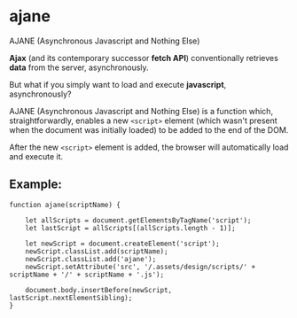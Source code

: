 # ajane
AJANE (Asynchronous Javascript and Nothing Else)

**Ajax** (and its contemporary successor **fetch API**) conventionally retrieves **data** from the server, asynchronously.

But what if you simply want to load and execute **javascript**, asynchronously?

AJANE (Asynchronous Javascript and Nothing Else) is a function which, straightforwardly, enables a new `<script>` element (which wasn't present when the document was initially loaded) to be added to the end of the DOM.

After the new `<script>` element is added, the browser will automatically load and execute it.
  
## Example:

```
function ajane(scriptName) {

    let allScripts = document.getElementsByTagName('script');
    let lastScript = allScripts[(allScripts.length - 1)];
    
    let newScript = document.createElement('script');
    newScript.classList.add(scriptName);
    newScript.classList.add('ajane');
    newScript.setAttribute('src', '/.assets/design/scripts/' + scriptName + '/' + scriptName + '.js');
    
    document.body.insertBefore(newScript, lastScript.nextElementSibling);
}
```
